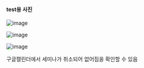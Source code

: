 
#### test용 사진 
![image](https://github.com/jii1n/opensource_project/assets/170122957/8a82e92c-b2a6-46e2-b3f7-3900262e581b)

![image](https://github.com/jii1n/opensource_project/assets/170122957/9b41983f-a39d-402c-bcf5-841788e37646)

![image](https://github.com/jii1n/opensource_project/assets/170122957/dd65ce4a-cf40-4fa4-9532-a0a54f19b691)

구글캘린더에서 세미나가 취소되어 없어짐을 확인할 수 있음 
